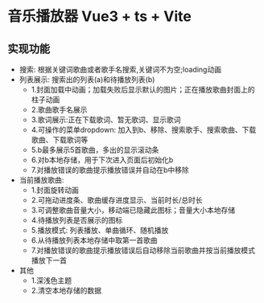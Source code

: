 # 音乐播放器 Vue3 + ts + Vite
## 实现功能
- 搜索: 根据关键词歌曲或者歌手名搜索,关键词不为空;loading动画
- 列表展示: 
  搜索出的列表(a)和待播放列表(b)
  - 1.封面加载中动画；加载失败后显示默认的图片；正在播放歌曲封面上的柱子动画
  - 2.歌曲歌手名展示
  - 3.歌词展示:正在下载歌词、暂无歌词、显示歌词
  - 4.可操作的菜单dropdown: 加入到b、移除、搜索歌手、搜索歌曲、下载歌曲、下载歌词等
  - 5.b最多展示5首歌曲，多出的显示滚动条
  - 6.对b本地存储，用于下次进入页面后初始化b
  - 7.对播放错误的歌曲提示播放错误并自动在b中移除
- 当前播放歌曲:
  - 1.封面旋转动画
  - 2.可拖动进度条、歌曲缓存进度显示、当前时长/总时长
  - 3.可调整歌曲音量大小，移动端已隐藏此图标；音量大小本地存储
  - 4.待播放列表是否展示的图标
  - 5.播放模式: 列表播放、单曲循环、随机播放
  - 6.从待播放列表本地存储中取第一首歌曲
  - 7.对播放错误的歌曲提示播放错误后自动移除当前歌曲并按当前播放模式播放下一首
- 其他
  - 1.深浅色主题
  - 2.清空本地存储的数据














